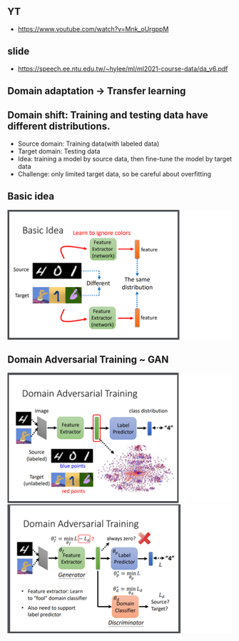 ## YT  
  * https://www.youtube.com/watch?v=Mnk_oUrgppM  

## slide  
  * https://speech.ee.ntu.edu.tw/~hylee/ml/ml2021-course-data/da_v6.pdf  

## Domain adaptation -> Transfer learning  
## Domain shift: Training and testing data have different distributions.  

  * Source domain: Training data(with labeled data)  
  * Target domain: Testing data  
  * Idea: training a model by source data, then fine-tune the model by target data  
  * Challenge: only limited target data, so be careful about overfitting  

## Basic idea  
![Image of Yaktocat](https://github.com/ting-chih/NTU-ML2021spring/blob/main/image/basic%20idea.png)  

## Domain Adversarial Training ~ GAN  
![Image of Yaktocat](https://github.com/ting-chih/NTU-ML2021spring/blob/main/image/dat1.png)
![Image of Yaktocat](https://github.com/ting-chih/NTU-ML2021spring/blob/main/image/dat2.png)
